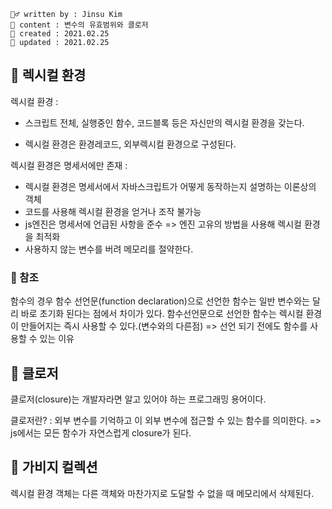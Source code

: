 ```
🙋‍♂️ written by : Jinsu Kim
📝 content : 변수의 유효범위와 클로저
📅 created : 2021.02.25
📅 updated : 2021.02.25
```

## 📝 렉시컬 환경

렉시컬 환경 : 
- 스크립트 전체, 실행중인 함수, 코드블록 등은 자신만의 렉시컬 환경을 갖는다.

- 렉시컬 환경은 환경레코드, 외부렉시컬 환경으로 구성된다.

렉시컬 환경은 명세서에만 존재 : 
  - 렉시컬 환경은 명세서에서 자바스크립트가 어떻게 동작하는지 설명하는 이론상의 객체
  - 코드를 사용해 렉시컬 환경을 얻거나 조작 불가능
  - js엔진은 명세서에 언급된 사항을 준수 => 엔진 고유의 방법을 사용해 렉시컬 환경을 최적화
  - 사용하지 않는 변수를 버려 메모리를 절약한다.


### 📜 참조
함수의 경우 함수 선언문(function declaration)으로 선언한 함수는 일반 변수와는 달리 바로 초기화 된다는 점에서 차이가 있다.
함수선언문으로 선언한 함수는 렉시컬 환경이 만들어지는 즉시 사용할 수 있다.(변수와의 다른점)
  => 선언 되기 전에도 함수를 사용할 수 있는 이유


## 📝 클로저
클로저(closure)는 개발자라면 알고 있어야 하는 프로그래밍 용어이다.

클로저란? : 외부 변수를 기억하고 이 외부 변수에 접근할 수 있는 함수를 의미한다.
  => js에서는 모든 함수가 자연스럽게 closure가 된다.

  

## 📝 가비지 컬렉션
  렉시컬 환경 객체는 다른 객체와 마찬가지로 도달할 수 없을 때 메모리에서 삭제된다.
